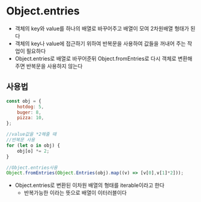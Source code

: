# Object.entries

- 객체의 key와 value를 하나의 배열로 바꾸어주고 배열이 모여 2차원배열 형태가 된다 
- 객체의 key나 value에 접근하기 위하여 반복문을 사용하여 값들을 꺼내어 주는 작업이 필요하다
- Object.entries로 배열로 바꾸어준뒤 Object.fromEntries로 다시 객체로 변환해주면 반복문을 사용하지 않는다 



## 사용법

```javascript
const obj = {
    hotdog: 5,
    buger: 8,
    pizza: 10,
};

//value값을 *2해줄 때
//반복문 사용
for (let o in obj) {
    obj[o] *= 2;
}

//Object.entries사용
Object.fromEntries(Object.Entries(obj).map((v) => [v[0],v[1]*2]));
```

- Object.entries로 변환된 이차원 배열의 형태를 iterable이라고 한다 
  - 반복가능한 이라는 뜻으로 배열이 이터러블이다 

